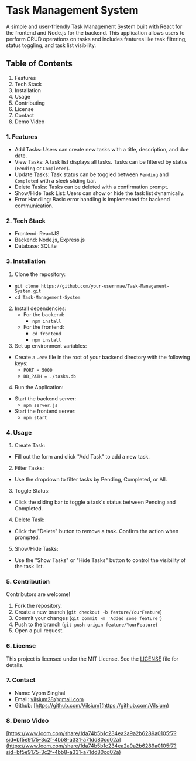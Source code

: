 # Task Management System
A simple and user-friendly Task Management System built with React for the frontend and Node.js for the backend. This application allows users to perform CRUD operations on tasks and includes features like task filtering, status toggling, and task list visibility.

## Table of Contents
1. Features
2. Tech Stack
3. Installation
4. Usage
5. Contributing
6. License
7. Contact
8. Demo Video

### 1. Features
* Add Tasks: Users can create new tasks with a title, description, and due date.
* View Tasks: A task list displays all tasks. Tasks can be filtered by status (`Pending` or `Completed`).
* Update Tasks: Task status can be toggled between `Pending` and `Completed` with a sleek sliding bar.
* Delete Tasks: Tasks can be deleted with a confirmation prompt.
* Show/Hide Task List: Users can show or hide the task list dynamically.
* Error Handling: Basic error handling is implemented for backend communication.

### 2. Tech Stack
* Frontend: ReactJS
*  Backend: Node.js, Express.js
* Database: SQLite

### 3. Installation
1. Clone the repository:
  - `git clone https://github.com/your-usernmae/Task-Management-System.git`
  - `cd Task-Management-System`
2. Install dependencies:
   * For the backend:
      - `npm install`
   * For the frontend:
      - `cd frontend`
      - `npm install`
3. Set up environment variables:
  * Create a `.env` file in the root of your backend directory with the following keys:
    - `PORT = 5000`
    - `DB_PATH = ./tasks.db`
4. Run the Application:
  * Start the backend server:
    - `npm server.js`
  * Start the frontend server:
    - `npm start`

### 4. Usage
1. Create Task:
  * Fill out the form and click "Add Task" to add a new task.
2. Filter Tasks:
  * Use the dropdown to filter tasks by Pending, Completed, or All.
3. Toggle Status:
  * Click the sliding bar to toggle a task's status between Pending and Completed.
4. Delete Task:
  * Click the "Delete" button to remove a task. Confirm the action when prompted.
5. Show/Hide Tasks:
  * Use the "Show Tasks" or "Hide Tasks" button to control the visibility of the task list.

### 5. Contribution
Contributors are welcome!
1. Fork the repository.
2. Create a new branch (`git checkout -b feature/YourFeature`)
3. Commit your changes (`git commit -m 'Added some feature'`)
4. Push to the branch (`git push origin feature/YourFeature`)
5. Open a pull request.

### 6. License
This project is licensed under the MIT License. See the [LICENSE](./LICENSE) file for details.

### 7. Contact
 * Name: Vyom Singhal
 * Email: [vilsium28@gmail.com](vilsium28@gmail.com)
 * Github: [https://github.com/Vilsium](https://github.com/Vilsium)

### 8. Demo Video
 [https://www.loom.com/share/1da74b5b1c234ea2a9a2b6289a0105f7?sid=bf5e9175-3c2f-4bb8-a331-a71dd80cd02a](https://www.loom.com/share/1da74b5b1c234ea2a9a2b6289a0105f7?sid=bf5e9175-3c2f-4bb8-a331-a71dd80cd02a)
